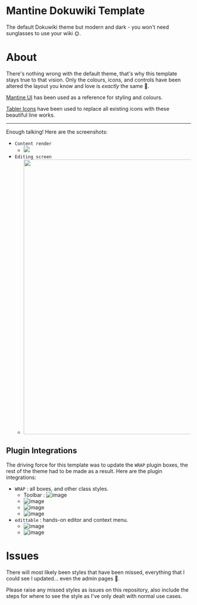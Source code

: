 # Mantine Dokuwiki Template

The default Dokuwiki theme but modern and dark - you won't need sunglasses to use your wiki 🌞.

# About

There's nothing wrong with the default theme, that's why this template stays true to that vision. Only the colours, icons, and controls have been altered the layout you know and love is *exactly* the same 🤩.

[Mantine UI](https://ui.mantine.dev/) has been used as a reference for styling and colours.

[Tabler Icons](https://tabler.io/icons) have been used to replace all existing icons with these beautiful line works.

---

Enough talking! Here are the screenshots:
- `Content render`
  - <img  src="https://github.com/sungreenpepper/mantinedoku/assets/159649930/2c827360-8443-4fcb-a577-f8fa66987d01" />
- `Editing screen`
  - <img width="750px" src="https://github.com/sungreenpepper/mantinedoku/assets/159649930/11ef33a4-6982-4b09-86d5-269a928e2c7f" />



## Plugin Integrations

The driving force for this template was to update the `WRAP` plugin boxes, the rest of the theme had to be made as a result. Here are the plugin integrations:
- `WRAP` : all boxes, and other class styles.
  - Toolbar : ![image](https://github.com/sungreenpepper/mantinedoku/assets/159649930/7acd0dd4-438a-4329-b4a2-eea5c4174968)
  - ![image](https://github.com/sungreenpepper/mantinedoku/assets/159649930/5f7e7b5c-929b-4f72-ba15-23efad1496b2)
  - ![image](https://github.com/sungreenpepper/mantinedoku/assets/159649930/59e5d2b3-ce04-4fc5-842d-b15c3d662149)
  - ![image](https://github.com/sungreenpepper/mantinedoku/assets/159649930/17d75855-b8f6-4a15-be01-b81a77a5fbb1)
- `edittable` : hands-on editor and context menu.
  - ![image](https://github.com/sungreenpepper/mantinedoku/assets/159649930/0300ed1d-4a5d-4661-b42f-c2e36c7fcf27)
  - ![image](https://github.com/sungreenpepper/mantinedoku/assets/159649930/ad48a8e9-d475-4264-ac8e-fad33399fcba)

# Issues

There will most likely been styles that have been missed, everything that I could see I updated... even the admin pages 🫠.

Please raise any missed styles as issues on this repository, also include the steps for where to see the style as I've only dealt with normal use cases.
